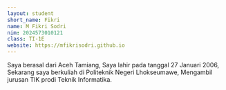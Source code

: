 ```yaml
---
layout: student
short_name: Fikri
name: M Fikri Sodri
nim: 2024573010121
class: TI-1E
website: https://mfikrisodri.github.io
---
```

Saya berasal dari Aceh Tamiang, Saya lahir pada tanggal 27 Januari 2006, Sekarang saya berkuliah di Politeknik Negeri Lhokseumawe, Mengambil jurusan TIK prodi Teknik Informatika.
